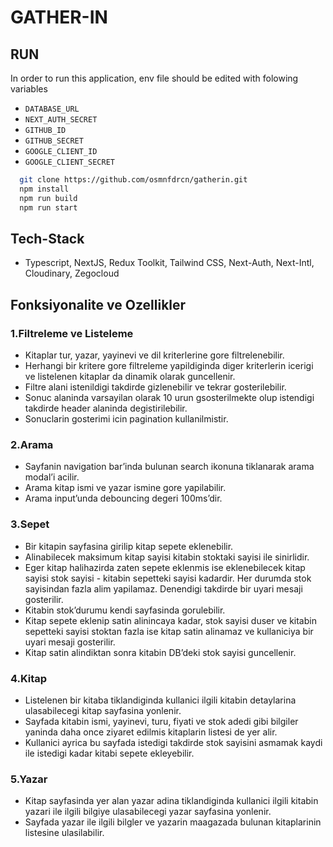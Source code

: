 # GATHER-IN

## RUN
In order to run this application, env file should be edited with folowing variables
- `DATABASE_URL`
- `NEXT_AUTH_SECRET`
- `GITHUB_ID`
- `GITHUB_SECRET`
- `GOOGLE_CLIENT_ID`
- `GOOGLE_CLIENT_SECRET`


```bash
  git clone https://github.com/osmnfdrcn/gatherin.git
  npm install
  npm run build
  npm run start
```

## Tech-Stack

- Typescript, NextJS, Redux Toolkit, Tailwind CSS, Next-Auth, Next-Intl, Cloudinary, Zegocloud

## Fonksiyonalite ve Ozellikler

### 1.Filtreleme ve Listeleme

- Kitaplar tur, yazar, yayinevi ve dil kriterlerine gore filtrelenebilir.
- Herhangi bir kritere gore filtreleme yapildiginda diger kriterlerin icerigi ve listelenen kitaplar da dinamik olarak guncellenir.
- Filtre alani istenildigi takdirde gizlenebilir ve tekrar gosterilebilir.
- Sonuc alaninda varsayilan olarak 10 urun gsosterilmekte olup istendigi takdirde header alaninda degistirilebilir.
- Sonuclarin gosterimi icin pagination kullanilmistir.

### 2.Arama

- Sayfanin navigation bar’inda bulunan search ikonuna tiklanarak arama modal’i acilir.
- Arama kitap ismi ve yazar ismine gore yapilabilir.
- Arama input’unda debouncing degeri 100ms’dir.

### 3.Sepet

- Bir kitapin sayfasina girilip kitap sepete eklenebilir.
- Alinabilecek maksimum kitap sayisi kitabin stoktaki sayisi ile sinirlidir.
- Eger kitap halihazirda zaten sepete eklenmis ise eklenebilecek kitap sayisi stok sayisi - kitabin sepetteki sayisi kadardir. Her durumda stok sayisindan fazla alim yapilamaz. Denendigi takdirde bir uyari mesaji gosterilir.
- Kitabin stok’durumu kendi sayfasinda gorulebilir.
- Kitap sepete eklenip satin alinincaya kadar, stok sayisi duser ve kitabin sepetteki sayisi stoktan fazla ise kitap satin alinamaz ve kullaniciya bir uyari mesaji gosterilir.
- Kitap satin alindiktan sonra kitabin DB’deki stok sayisi guncellenir.

### 4.Kitap

- Listelenen bir kitaba tiklandiginda kullanici ilgili kitabin detaylarina ulasabilecegi kitap sayfasina yonlenir.
- Sayfada kitabin ismi, yayinevi, turu, fiyati ve stok adedi gibi bilgiler yaninda daha once ziyaret edilmis kitaplarin listesi de yer alir.
- Kullanici ayrica bu sayfada istedigi takdirde stok sayisini asmamak kaydi ile istedigi kadar kitabi sepete ekleyebilir.

### 5.Yazar

- Kitap sayfasinda yer alan yazar adina tiklandiginda kullanici ilgili kitabin yazari ile ilgili bilgiye ulasabilecegi yazar sayfasina yonlenir.
- Sayfada yazar ile ilgili bilgler ve yazarin maagazada bulunan kitaplarinin listesine ulasilabilir.
